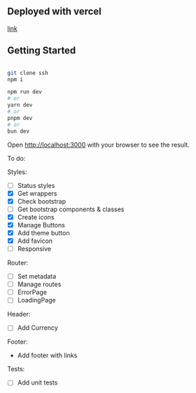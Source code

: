 ## Deployed with vercel

[link]()

## Getting Started

```bash

git clone ssh
npm i

```

```bash
npm run dev
# or
yarn dev
# or
pnpm dev
# or
bun dev
```

Open [http://localhost:3000](http://localhost:3000) with your browser to see the result.

To do:

Styles:

- [ ] Status styles
- [x] Get wrappers
- [x] Check bootstrap
- [ ] Get bootstrap components & classes
- [x] Create icons
- [x] Manage Buttons
- [x] Add theme button
- [x] Add favicon
- [ ] Responsive

Router:

- [ ] Set metadata
- [ ] Manage routes
- [ ] ErrorPage
- [ ] LoadingPage

Header:

- [ ] Add Currency

Footer:

- Add footer with links

Tests:

- [ ] Add unit tests

